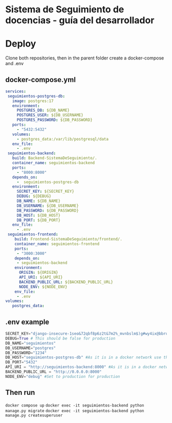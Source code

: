 # Sistema de Seguimiento de docencias - guía del desarrollador

# Deploy
Clone both repositories, then in the parent folder create a docker-compose and .env
## docker-compose.yml
```yml
services:
 seguimientos-postgres-db:
   image: postgres:17
   environment:
     POSTGRES_DB: ${DB_NAME}
     POSTGRES_USER: ${DB_USERNAME}
     POSTGRES_PASSWORD: ${DB_PASSWORD}
   ports:
     - "5432:5432"
   volumes:
     - postgres_data:/var/lib/postgresql/data
   env_file:
     - .env
 seguimientos-backend:
   build: Backend-SistemaDeSeguimiento/.
   container_name: seguimientos-backend
   ports:
     - "8000:8000"
   depends_on:
     -  seguimientos-postgres-db
   environment:
     SECRET_KEY: ${SECRET_KEY}
     DEBUG: ${DEBUG}
     DB_NAME: ${DB_NAME}
     DB_USERNAME: ${DB_USERNAME}
     DB_PASSWORD: ${DB_PASSWORD}
     DB_HOST: ${DB_HOST}
     DB_PORT: ${DB_PORT}
   env_file:
     - .env
 seguimientos-frontend:
    build: Frontend-SistemaDeSeguimiento/frontend/.
    container_name: seguimientos-frontend
    ports:
     - "3000:3000"
    depends_on:
     - seguimientos-backend
    environment:
      ORIGIN: ${ORIGIN}
      API_URI: ${API_URI}
      BACKEND_PUBLIC_URL: ${BACKEND_PUBLIC_URL}
      NODE_ENV: ${NODE_ENV}
    env_file:
     - .env
volumes:
   postgres_data:
```
## .env example
```py
SECRET_KEY="django-insecure-1seo&72qbf8p6z2t&7m2%_mvnbslm$)g#wy4ix@bbruuwmug"
DEBUG=True # This should be false for production
DB_NAME="seguimientos"
DB_USERNAME="postgres"
DB_PASSWORD="1234"
DB_HOST="seguimientos-postgres-db" #As it is in a docker network use the Database container name
DB_PORT="5432"
API_URI = "http://seguimientos-backend:8000" #As it is in a docker network use the backend container name
BACKEND_PUBLIC_URL = "http://0.0.0.0:8000"
NODE_ENV="debug" #Set to production for production
```
## Then run
`docker compose up`
`docker exec -it seguimientos-backend python manage.py migrate`
`docker exec -it seguimientos-backend python manage.py createsuperuser`

